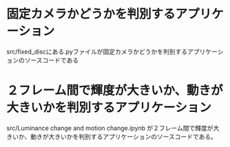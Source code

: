 # 固定カメラかどうかを判別するアプリケーション
src/fixed_discにある.pyファイルが固定カメラかどうかを判別するアプリケーションのソースコードである
# ２フレーム間で輝度が大きいか、動きが大きいかを判別するアプリケーション
src/Luminance change and motion change.ipynb が２フレーム間で輝度が大きいか、動きが大きいかを判別するアプリケーションのソースコードである。
